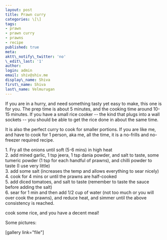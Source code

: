 ```yaml
---
layout: post
title: Prawn curry
categories: \[\]
tags:
- prawn
- prawn curry
- prawns
- recipe
published: true
meta:
aktt\_notify\_twitter: 'no'
\_edit\_last: '1'
author:
login: admin
email: shiv@shiv.me
display\_name: Shiva
first\_name: Shiva
last\_name: Velmurugan
---
```


If you are in a hurry, and need something tasty yet easy to make, this one is for you. The prep time is about 5 minutes, and the cooking time around 10-15 minutes. If you have a small rice cooker -- the kind that plugs into a wall sockets -- you should be able to get the rice done in about the same time.

It is also the perfect curry to cook for smaller portions. If you are like me, and have to cook for 1 person, aka me,  all the time, it is a no-frills and no-freezer required recipe.

1\. Fry all the onions until soft (5-6 mins) in high heat  
2\. add mined garlic, 1 tsp jeera, 1 tsp dania powder, and salt to taste, some tumeric powder (1 tsp for each handful of prawns), and chilli powder to taste (I use very little)  
3\. add some salt (increases the temp and allows everything to sear nicely)  
4\. cook for 4 mins or until the prawns are half-cooked  
5\. add diced tomatoes, and salt to taste (remember to taste the sauce before adding the salt)  
6\. sear for 1 min and then add 1/2 cup of water (not too much or you will over cook the prawns), and reduce heat, and simmer until the above consistency is reached.

cook some rice, and you have a decent meal!

Some pictures:

\[gallery link="file"\]